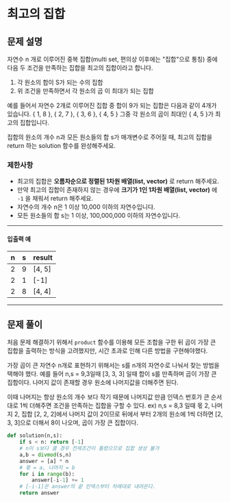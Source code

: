 # 최고의 집합

## 문제 설명

자연수 n 개로 이루어진 중복 집합(multi set, 편의상 이후에는 "집합"으로 통칭) 중에 다음 두 조건을 만족하는 집합을 최고의 집합이라고 합니다.

1. 각 원소의 합이 S가 되는 수의 집합
2. 위 조건을 만족하면서 각 원소의 곱 이 최대가 되는 집합

예를 들어서 자연수 2개로 이루어진 집합 중 합이 9가 되는 집합은 다음과 같이 4개가 있습니다.
{ 1, 8 }, { 2, 7 }, { 3, 6 }, { 4, 5 }
그중 각 원소의 곱이 최대인 { 4, 5 }가 최고의 집합입니다.

집합의 원소의 개수 n과 모든 원소들의 합 s가 매개변수로 주어질 때, 최고의 집합을 return 하는 solution 함수를 완성해주세요.

### 제한사항

- 최고의 집합은 **오름차순으로 정렬된 1차원 배열(list, vector)** 로 return 해주세요.
- 만약 최고의 집합이 존재하지 않는 경우에 **크기가 1인 1차원 배열(list, vector)** 에 `-1` 을 채워서 return 해주세요.
- 자연수의 개수 n은 1 이상 10,000 이하의 자연수입니다.
- 모든 원소들의 합 s는 1 이상, 100,000,000 이하의 자연수입니다.

------

#### 입출력 예

| n    | s    | result |
| ---- | ---- | ------ |
| 2    | 9    | [4, 5] |
| 2    | 1    | [-1]   |
| 2    | 8    | [4, 4] |

---

## 문제 풀이

처음 문제 해결하기 위해서 `product` 함수를 이용해 모든 조합을 구한 뒤 곱이 가장 큰 집합을 출력하는 방식을 고려했지만, 시간 초과로 인해 다른 방법을 구현해야했다.

가장 곱이 큰 자연수 n개로 표현하기 위해서는 s를 n개의 자연수로 나눠서 찾는 방법을 택해야 했다. 예를 들어 n,s = 9,3일때 [3, 3, 3] 일때 합이 s를 만족하며 곱이 가장 큰 집합이다. 나머지 값이 존재할 경우 원소에 나머지값을 더해주면 된다.

이때 나머지는 항상 원소의 개수 보다 작기 때문에 나머지값 만큼 인덱스 번호가 큰 순서대로 1씩 더해주면 조건을 만족하는 집합을 구할 수 있다. ex) n,s = 8,3 일때 몫 2, 나머지 2, 집합 [2, 2, 2]에서 나머지 값이 2이므로 뒤에서 부터 2개의 원소에 1씩 더하면 [2, 3, 3]으로 더해서 8이 나오며, 곱이 가장 큰 집합이다.

```python
def solution(n,s):
    if s < n: return [-1]
	# n이 s보다 클 경우 전제조건이 틀렸으므로 집합 생성 불가
    a,b = divmod(s,n)
    answer = [a] * n
	# 몫 = a, 나머지 = b
    for i in range(b):
        answer[-i-1] += 1
	# [-i-1]은 answer의 끝 인덱스부터 차례대로 내려온다.
    return answer
```




